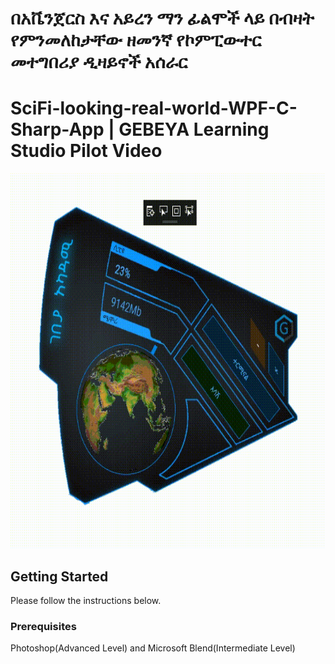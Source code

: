 # በአቬንጀርስ እና አይረን ማን ፊልሞች ላይ በብዛት የምንመለከታቸው ዘመንኛ የኮምፒውተር መተግበሪያ ዲዛይኖች አሰራር
# SciFi-looking-real-world-WPF-C-Sharp-App | GEBEYA Learning Studio Pilot Video

<p align="center">
  <img width="780" height="600" src="https://github.com/DaniDPX/SciFi-looking-real-world-WPF-C-Sharp-App/blob/master/Animated%20Snapshot.gif">
</p>

## Getting Started

Please follow the instructions below.

### Prerequisites

Photoshop(Advanced Level) and Microsoft Blend(Intermediate Level)
